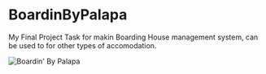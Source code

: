 # BoardinByPalapa
 My Final Project Task for makin Boarding House management system, can be used to for other types of accomodation.
 
 ![Boardin' By Palapa](https://github.com/XYZCurrate86/BoardinByPalapa/blob/master/src/main/resources/tubes/project/Logo-Gradient.png)

